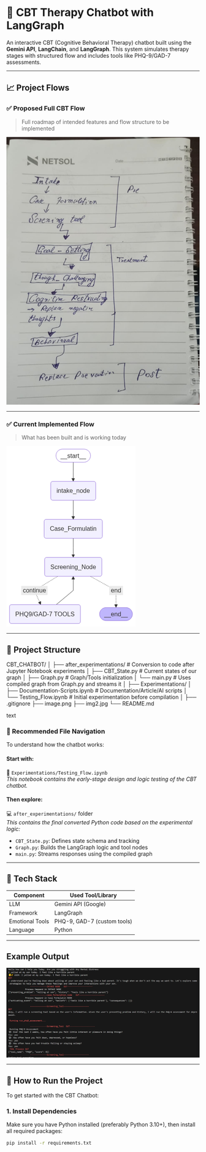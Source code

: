 # 🧠 CBT Therapy Chatbot with LangGraph

An interactive CBT (Cognitive Behavioral Therapy) chatbot built using the **Gemini API**, **LangChain**, and **LangGraph**. This system simulates therapy stages with structured flow and includes tools like PHQ-9/GAD-7 assessments.

---

## 📈 Project Flows

### ✅ Proposed Full CBT Flow
> Full roadmap of intended features and flow structure to be implemented

![Proposed Flow](img2.jpg)

---

### ✅ Current Implemented Flow
> What has been built and is working today

![Current Flow](image.png)

---

## 📁 Project Structure
CBT_CHATBOT/
│
├── after_experimentations/ # Conversion to code after Jupyter Notebook experiments
│ ├── CBT_State.py # Current states of our graph
│ ├── Graph.py # Graph/Tools initialization
│ └── main.py # Uses compiled graph from Graph.py and streams it
│
├── Experimentations/
│ ├── Documentation-Scripts.ipynb # Documentation/Article/AI scripts
│ └── Testing_Flow.ipynb # Initial experimentation before compilation
│
├── .gitignore
├── image.png
├── img2.jpg
└── README.md

text

### 🧭 Recommended File Navigation

To understand how the chatbot works:

#### Start with:
📘 `Experimentations/Testing_Flow.ipynb`  
*This notebook contains the early-stage design and logic testing of the CBT chatbot.*

#### Then explore:
💻 `after_experimentations/` folder  
*This contains the final converted Python code based on the experimental logic:*

- `CBT_State.py`: Defines state schema and tracking  
- `Graph.py`: Builds the LangGraph logic and tool nodes  
- `main.py`: Streams responses using the compiled graph

---

## 🔧 Tech Stack

| Component        | Used Tool/Library        |
|------------------|--------------------------|
| LLM              | Gemini API (Google)      |
| Framework        | LangGraph                |     
| Emotional Tools  | PHQ-9, GAD-7 (custom tools) |
| Language         | Python                   |

---

## Example Output

![Example Output](image-1.png)

---

## 🚀 How to Run the Project

To get started with the CBT Chatbot:

### 1. Install Dependencies

Make sure you have Python installed (preferably Python 3.10+), then install all required packages:

```bash
pip install -r requirements.txt